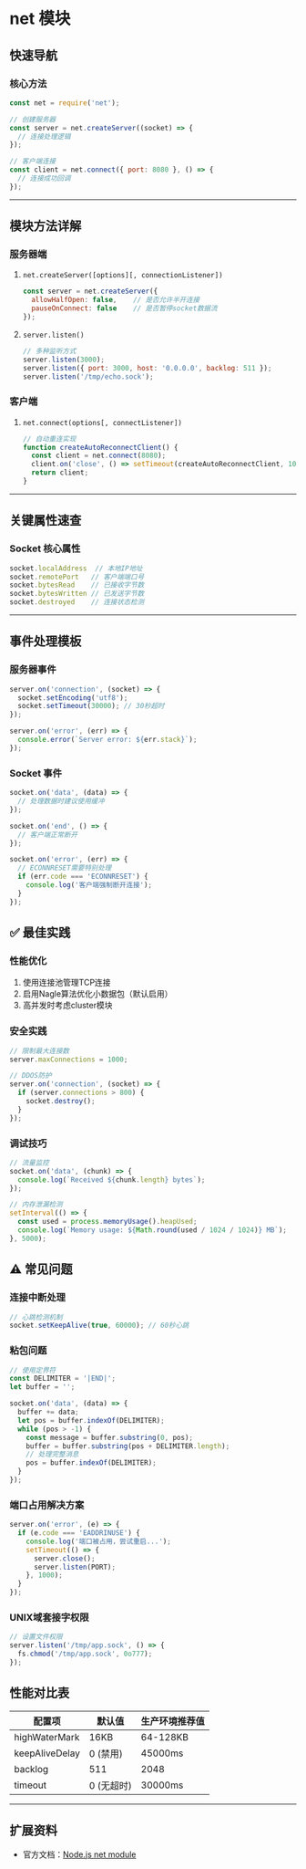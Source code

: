# net 模块

## 快速导航
### 核心方法
```js
const net = require('net');

// 创建服务器
const server = net.createServer((socket) => {
  // 连接处理逻辑
});

// 客户端连接
const client = net.connect({ port: 8080 }, () => {
  // 连接成功回调
});
```

---

## 模块方法详解

### 服务器端
1. `net.createServer([options][, connectionListener])`
   ```js
   const server = net.createServer({
     allowHalfOpen: false,    // 是否允许半开连接
     pauseOnConnect: false    // 是否暂停socket数据流
   });
   ```

2. `server.listen()`
   ```js
   // 多种监听方式
   server.listen(3000);
   server.listen({ port: 3000, host: '0.0.0.0', backlog: 511 });
   server.listen('/tmp/echo.sock');
   ```

### 客户端
1. `net.connect(options[, connectListener])`
   ```js
   // 自动重连实现
   function createAutoReconnectClient() {
     const client = net.connect(8080);
     client.on('close', () => setTimeout(createAutoReconnectClient, 1000));
     return client;
   }
   ```

---

## 关键属性速查

### Socket 核心属性
```js
socket.localAddress  // 本地IP地址
socket.remotePort   // 客户端端口号
socket.bytesRead    // 已接收字节数
socket.bytesWritten // 已发送字节数
socket.destroyed    // 连接状态检测
```

---

## 事件处理模板

### 服务器事件
```js
server.on('connection', (socket) => {
  socket.setEncoding('utf8');
  socket.setTimeout(30000); // 30秒超时
});

server.on('error', (err) => {
  console.error(`Server error: ${err.stack}`);
});
```

### Socket 事件
```js
socket.on('data', (data) => {
  // 处理数据时建议使用缓冲
});

socket.on('end', () => {
  // 客户端正常断开
});

socket.on('error', (err) => {
  // ECONNRESET需要特别处理
  if (err.code === 'ECONNRESET') {
    console.log('客户端强制断开连接');
  }
});
```


## ✅ 最佳实践

### 性能优化
1. 使用连接池管理TCP连接
2. 启用Nagle算法优化小数据包（默认启用）
3. 高并发时考虑cluster模块

### 安全实践
```js
// 限制最大连接数
server.maxConnections = 1000;

// DDOS防护
server.on('connection', (socket) => {
  if (server.connections > 800) {
    socket.destroy();
  }
});
```

### 调试技巧
```js
// 流量监控
socket.on('data', (chunk) => {
  console.log(`Received ${chunk.length} bytes`);
});

// 内存泄漏检测
setInterval(() => {
  const used = process.memoryUsage().heapUsed;
  console.log(`Memory usage: ${Math.round(used / 1024 / 1024)} MB`);
}, 5000);
```


## ⚠️ 常见问题

### 连接中断处理
```js
// 心跳检测机制
socket.setKeepAlive(true, 60000); // 60秒心跳
```

### 粘包问题
```js
// 使用定界符
const DELIMITER = '|END|';
let buffer = '';

socket.on('data', (data) => {
  buffer += data;
  let pos = buffer.indexOf(DELIMITER);
  while (pos > -1) {
    const message = buffer.substring(0, pos);
    buffer = buffer.substring(pos + DELIMITER.length);
    // 处理完整消息
    pos = buffer.indexOf(DELIMITER);
  }
});
```

### 端口占用解决方案
```js
server.on('error', (e) => {
  if (e.code === 'EADDRINUSE') {
    console.log('端口被占用，尝试重启...');
    setTimeout(() => {
      server.close();
      server.listen(PORT);
    }, 1000);
  }
});
```

### UNIX域套接字权限
```js
// 设置文件权限
server.listen('/tmp/app.sock', () => {
  fs.chmod('/tmp/app.sock', 0o777);
});
```

## 性能对比表

| 配置项         | 默认值     | 生产环境推荐值 |
| -------------- | ---------- | -------------- |
| highWaterMark  | 16KB       | 64-128KB       |
| keepAliveDelay | 0 (禁用)   | 45000ms        |
| backlog        | 511        | 2048           |
| timeout        | 0 (无超时) | 30000ms        |

---

## 扩展资料
- 官方文档：[Node.js net module](https://nodejs.org/api/net.html)
